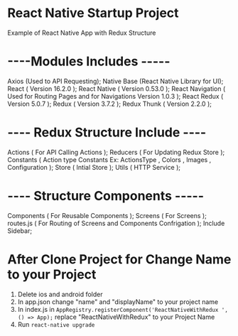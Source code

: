 # React Native Startup Project
Example of React Native App with Redux Structure

# ----Modules Includes -----
Axios (Used to API Requesting);
Native Base (React Native Library for UI);
React ( Version 16.2.0 );
React Native ( Version 0.53.0 );
React Navigation ( Used for Routing Pages and for Navigations Version 1.0.3 );
React Redux ( Version 5.0.7 );
Redux ( Version 3.7.2 );
Redux Thunk ( Version 2.2.0 );


# ---- Redux Structure Include ----
Actions ( For API Calling Actions );
Reducers ( For Updating Redux Store );
Constants ( Action type Constants Ex: ActionsType , Colors , Images , Configuration );
Store ( Intial Store );
Utils ( HTTP Service );

# ---- Structure Components -----
Components ( For Reusable Components );
Screens ( For Screens );
routes.js ( For Routing of Screens and Components Confrigation );
Include Sidebar;

# After Clone Project for Change Name to your Project 
1) Delete ios and android folder
2) In app.json change "name" and "displayName" to your project name
3) In index.js in `AppRegistry.registerComponent('ReactNativeWithRedux ', () => App);` replace "ReactNativeWithRedux" to your Project Name
4) Run `react-native upgrade`



